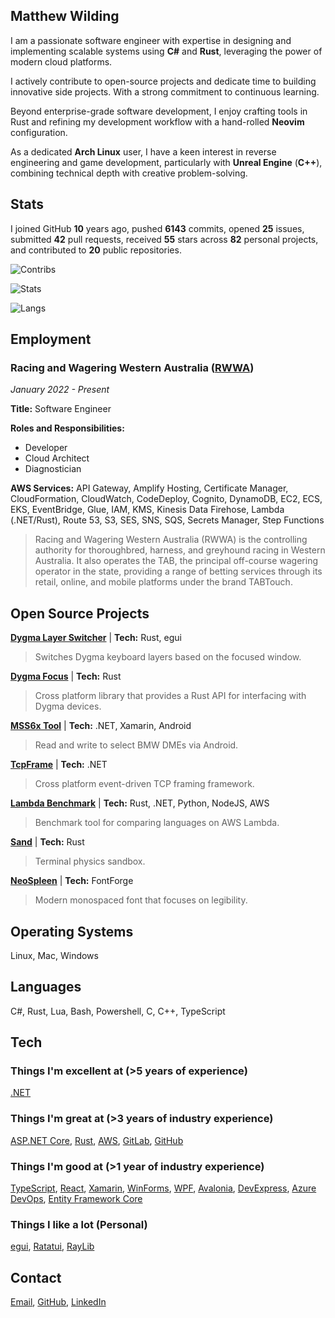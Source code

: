 ## Matthew Wilding

I am a passionate software engineer with expertise in designing and implementing scalable systems using **C#** and **Rust**, leveraging the power of modern cloud platforms.

I actively contribute to open-source projects and dedicate time to building innovative side projects. With a strong commitment to continuous learning.

Beyond enterprise-grade software development, I enjoy crafting tools in Rust and refining my development workflow with a hand-rolled **Neovim** configuration.

As a dedicated **Arch Linux** user, I have a keen interest in reverse engineering and game development, particularly with **Unreal Engine** (**C++**), combining technical depth with creative problem-solving.

## Stats

I joined GitHub **10** years ago, pushed **6143** commits, opened **25** issues, submitted **42** pull requests, received **55** stars across **82** personal projects, and contributed to **20** public repositories.

![Contribs](https://github-contributor-stats.vercel.app/api?username=mbwilding&theme=tokyonight&hide_border=true)

![Stats](https://github-readme-stats.vercel.app/api?username=mbwilding&show_icons=true&theme=tokyonight&hide_border=true)

![Langs](https://github-readme-stats.vercel.app/api/top-langs/?username=mbwilding&layout=donut&theme=tokyonight&hide_border=true)

## Employment

### Racing and Wagering Western Australia ([RWWA](https://www.rwwa.com.au))

*January 2022 - Present*

**Title:** Software Engineer

**Roles and Responsibilities:**
- Developer
- Cloud Architect
- Diagnostician

**AWS Services:** API Gateway, Amplify Hosting, Certificate Manager, CloudFormation, CloudWatch, CodeDeploy, Cognito, DynamoDB, EC2, ECS, EKS, EventBridge, Glue, IAM, KMS, Kinesis Data Firehose, Lambda (.NET/Rust), Route 53, S3, SES, SNS, SQS, Secrets Manager, Step Functions

> Racing and Wagering Western Australia (RWWA) is the controlling authority for thoroughbred, harness, and greyhound racing in Western Australia. It also operates the TAB, the principal off-course wagering operator in the state, providing a range of betting services through its retail, online, and mobile platforms under the brand TABTouch.

## Open Source Projects

**[Dygma Layer Switcher](https://github.com/mbwilding/dygma-layer-switcher)**
| **Tech:** Rust, egui
> Switches Dygma keyboard layers based on the focused window.

**[Dygma Focus](https://crates.io/crates/dygma_focus)**
| **Tech:** Rust
> Cross platform library that provides a Rust API for interfacing with Dygma devices.

**[MSS6x Tool](https://github.com/mbwilding/MSS6x-Tool)**
| **Tech:** .NET, Xamarin, Android
> Read and write to select BMW DMEs via Android.

**[TcpFrame](https://www.nuget.org/packages/TcpFrame)**
| **Tech:** .NET
> Cross platform event-driven TCP framing framework.

**[Lambda Benchmark](https://mbwilding.github.io/lambda-benchmark)**
| **Tech:** Rust, .NET, Python, NodeJS, AWS
> Benchmark tool for comparing languages on AWS Lambda.

**[Sand](https://github.com/mbwilding/sand)**
| **Tech:** Rust
> Terminal physics sandbox.

**[NeoSpleen](https://github.com/mbwilding/NeoSpleen)**
| **Tech:** FontForge
> Modern monospaced font that focuses on legibility.

## Operating Systems

Linux, Mac, Windows

## Languages

C#, Rust, Lua, Bash, Powershell, C, C++, TypeScript

## Tech

### Things I'm excellent at (>5 years of experience)

[.NET](https://dotnet.icrosoft.com)

### Things I'm great at (>3 years of industry experience)

[ASP.NET Core](https://dotnet.microsoft.com/en-us/apps/aspnet), [Rust](https://www.rust-lang.org), [AWS](https://aws.amazon.com), [GitLab](https://gitlab.com), [GitHub](https://github.com)

### Things I'm good at (>1 year of industry experience)

[TypeScript](https://www.typescriptlang.org), [React](https://react.dev), [Xamarin](https://dotnet.microsoft.com/en-us/apps/xamarin), [WinForms](https://learn.microsoft.com/en-us/dotnet/desktop/winforms), [WPF](https://learn.microsoft.com/en-us/dotnet/desktop/wpf), [Avalonia](https://avaloniaui.net), [DevExpress](https://www.devexpress.com), [Azure DevOps](https://azure.microsoft.com/en-us/products/devops), [Entity Framework Core](https://learn.microsoft.com/en-us/ef/core/)

### Things I like a lot (Personal)

[egui](https://www.egui.rs), [Ratatui](https://ratatui.rs), [RayLib](https://www.raylib.com)

## Contact

[Email](mailto:mbwilding@gmail.com), [GitHub](http://github.com/mbwilding), [LinkedIn](https://www.linkedin.com/in/mbwilding)
